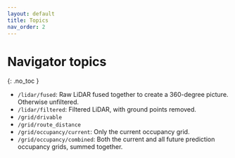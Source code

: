 ```yaml
---
layout: default
title: Topics
nav_order: 2
---
```


# Navigator topics
{: .no_toc }


- `/lidar/fused`: Raw LiDAR fused together to create a 360-degree picture. Otherwise unfiltered.
- `/lidar/filtered`: Filtered LiDAR, with ground points removed.
- `/grid/drivable`
- `/grid/route_distance`
- `/grid/occupancy/current`: Only the current occupancy grid.
- `/grid/occupancy/combined`: Both the current and all future prediction occupancy grids, summed together. 
